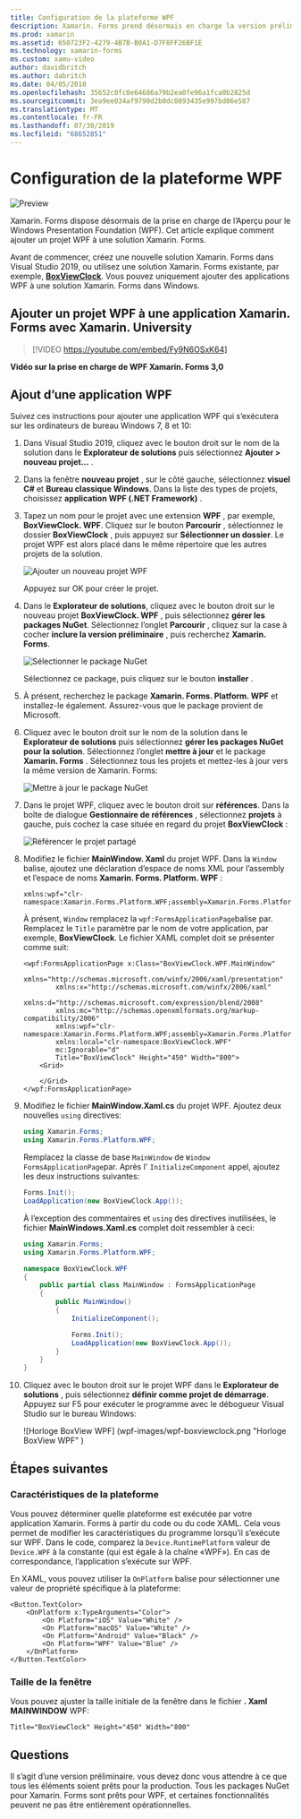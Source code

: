```yaml
---
title: Configuration de la plateforme WPF
description: Xamarin. Forms prend désormais en charge la version préliminaire de la plateforme WPF
ms.prod: xamarin
ms.assetid: 650723F2-4279-4B7B-B0A1-D7F8FF26BF1E
ms.technology: xamarin-forms
ms.custom: xamu-video
author: davidbritch
ms.author: dabritch
ms.date: 04/05/2018
ms.openlocfilehash: 35652c0fc0e64686a79b2ea0fe96a1fca0b2825d
ms.sourcegitcommit: 3ea9ee034af9790d2b0dc0893435e997bd06e587
ms.translationtype: MT
ms.contentlocale: fr-FR
ms.lasthandoff: 07/30/2019
ms.locfileid: "68652851"
---
```

# <a name="wpf-platform-setup"></a>Configuration de la plateforme WPF

![Preview](~/media/shared/preview.png)

Xamarin. Forms dispose désormais de la prise en charge de l’Aperçu pour le Windows Presentation Foundation (WPF). Cet article explique comment ajouter un projet WPF à une solution Xamarin. Forms.

Avant de commencer, créez une nouvelle solution Xamarin. Forms dans Visual Studio 2019, ou utilisez une solution Xamarin. Forms existante, par exemple, [**BoxViewClock**](https://docs.microsoft.com/samples/xamarin/xamarin-forms-samples/boxview-boxviewclock). Vous pouvez uniquement ajouter des applications WPF à une solution Xamarin. Forms dans Windows.

## <a name="add-a-wpf-project-to-a-xamarinforms-app-with-xamarinuniversity"></a>Ajouter un projet WPF à une application Xamarin. Forms avec Xamarin. University

> [!VIDEO https://youtube.com/embed/Fy9N6OSxK64]

**Vidéo sur la prise en charge de WPF Xamarin. Forms 3,0**

## <a name="adding-a-wpf-app"></a>Ajout d’une application WPF

Suivez ces instructions pour ajouter une application WPF qui s’exécutera sur les ordinateurs de bureau Windows 7, 8 et 10:

1. Dans Visual Studio 2019, cliquez avec le bouton droit sur le nom de la solution dans le **Explorateur de solutions** puis sélectionnez **Ajouter > nouveau projet...** .

2. Dans la fenêtre **nouveau projet** , sur le côté gauche, sélectionnez **visuel C#**  et **Bureau classique Windows**. Dans la liste des types de projets, choisissez **application WPF (.NET Framework)** . 

3. Tapez un nom pour le projet avec une extension **WPF** , par exemple, **BoxViewClock. WPF**. Cliquez sur le bouton **Parcourir** , sélectionnez le dossier **BoxViewClock** , puis appuyez sur **Sélectionner un dossier**. Le projet WPF est alors placé dans le même répertoire que les autres projets de la solution.

    ![Ajouter un nouveau projet WPF](wpf-images/add-new-project.png "Ajouter un nouveau projet WPF")

    Appuyez sur OK pour créer le projet.

4. Dans le **Explorateur de solutions**, cliquez avec le bouton droit sur le nouveau projet **BoxViewClock. WPF** , puis sélectionnez **gérer les packages NuGet**. Sélectionnez l’onglet **Parcourir** , cliquez sur la case à cocher **inclure la version préliminaire** , puis recherchez **Xamarin. Forms**.

    ![Sélectionner le package NuGet](wpf-images/select-nuget-package.png "Sélectionner le package NuGet")

    Sélectionnez ce package, puis cliquez sur le bouton **installer** .

5. À présent, recherchez le package **Xamarin. Forms. Platform. WPF** et installez-le également. Assurez-vous que le package provient de Microsoft.

6. Cliquez avec le bouton droit sur le nom de la solution dans le **Explorateur de solutions** puis sélectionnez **gérer les packages NuGet pour la solution**. Sélectionnez l’onglet **mettre à jour** et le package **Xamarin. Forms** . Sélectionnez tous les projets et mettez-les à jour vers la même version de Xamarin. Forms:

    ![Mettre à jour le package NuGet](wpf-images/update-nuget-package.png "Mettre à jour le package NuGet") 

7. Dans le projet WPF, cliquez avec le bouton droit sur **références**. Dans la boîte de dialogue **Gestionnaire de références** , sélectionnez **projets** à gauche, puis cochez la case située en regard du projet **BoxViewClock** :

    ![Référencer le projet partagé](wpf-images/reference-shared-project.png "Référencer le projet partagé")

8. Modifiez le fichier **MainWindow. Xaml** du projet WPF. Dans la `Window` balise, ajoutez une déclaration d’espace de noms XML pour l’assembly et l’espace de noms **Xamarin. Forms. Platform. WPF** :

    ```xaml
    xmlns:wpf="clr-namespace:Xamarin.Forms.Platform.WPF;assembly=Xamarin.Forms.Platform.WPF"
    ```

    À présent, `Window` remplacez la `wpf:FormsApplicationPage`balise par. Remplacez le `Title` paramètre par le nom de votre application, par exemple, **BoxViewClock**. Le fichier XAML complet doit se présenter comme suit:

    ```xaml
    <wpf:FormsApplicationPage x:Class="BoxViewClock.WPF.MainWindow"
            xmlns="http://schemas.microsoft.com/winfx/2006/xaml/presentation"
            xmlns:x="http://schemas.microsoft.com/winfx/2006/xaml"
            xmlns:d="http://schemas.microsoft.com/expression/blend/2008"
            xmlns:mc="http://schemas.openxmlformats.org/markup-compatibility/2006"
            xmlns:wpf="clr-namespace:Xamarin.Forms.Platform.WPF;assembly=Xamarin.Forms.Platform.WPF"
            xmlns:local="clr-namespace:BoxViewClock.WPF"
            mc:Ignorable="d"
            Title="BoxViewClock" Height="450" Width="800">
        <Grid>
        
        </Grid>
    </wpf:FormsApplicationPage>
    ```

9. Modifiez le fichier **MainWindow.Xaml.cs** du projet WPF. Ajoutez deux nouvelles `using` directives:

    ```csharp
    using Xamarin.Forms;
    using Xamarin.Forms.Platform.WPF;
    ```

    Remplacez la classe de base `MainWindow` de `Window` `FormsApplicationPage`par. Après l' `InitializeComponent` appel, ajoutez les deux instructions suivantes:

    ```csharp
    Forms.Init();
    LoadApplication(new BoxViewClock.App());
    ```
    
    À l’exception des commentaires et `using` des directives inutilisées, le fichier **MainWindows.Xaml.cs** complet doit ressembler à ceci:

    ```csharp
    using Xamarin.Forms;
    using Xamarin.Forms.Platform.WPF;

    namespace BoxViewClock.WPF
    {
        public partial class MainWindow : FormsApplicationPage
        {
            public MainWindow()
            {
                InitializeComponent();

                Forms.Init();
                LoadApplication(new BoxViewClock.App());
            }
        }
    }
    ```

10. Cliquez avec le bouton droit sur le projet WPF dans le **Explorateur de solutions** , puis sélectionnez **définir comme projet de démarrage**. Appuyez sur F5 pour exécuter le programme avec le débogueur Visual Studio sur le bureau Windows:

    ![Horloge BoxView WPF] (wpf-images/wpf-boxviewclock.png "Horloge BoxView WPF" )

## <a name="next-steps"></a>Étapes suivantes

### <a name="platform-specifics"></a>Caractéristiques de la plateforme

Vous pouvez déterminer quelle plateforme est exécutée par votre application Xamarin. Forms à partir du code ou du code XAML. Cela vous permet de modifier les caractéristiques du programme lorsqu’il s’exécute sur WPF. Dans le code, comparez la `Device.RuntimePlatform` valeur de `Device.WPF` à la constante (qui est égale à la chaîne «WPF»). En cas de correspondance, l’application s’exécute sur WPF.

En XAML, vous pouvez utiliser la `OnPlatform` balise pour sélectionner une valeur de propriété spécifique à la plateforme:

```xaml
<Button.TextColor>
    <OnPlatform x:TypeArguments="Color">
        <On Platform="iOS" Value="White" />
        <On Platform="macOS" Value="White" />
        <On Platform="Android" Value="Black" />
        <On Platform="WPF" Value="Blue" />
    </OnPlatform>
</Button.TextColor>
```

### <a name="window-size"></a>Taille de la fenêtre

Vous pouvez ajuster la taille initiale de la fenêtre dans le fichier **. Xaml MAINWINDOW** WPF:

```xaml
Title="BoxViewClock" Height="450" Width="800"
```

## <a name="issues"></a>Questions

Il s’agit d’une version préliminaire. vous devez donc vous attendre à ce que tous les éléments soient prêts pour la production. Tous les packages NuGet pour Xamarin. Forms sont prêts pour WPF, et certaines fonctionnalités peuvent ne pas être entièrement opérationnelles.

